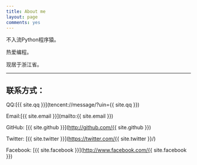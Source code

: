 ```yaml
---
title: About me
layout: page
comments: yes
---
```


不入流Python程序猿。

热爱编程。

现居于浙江省。

----

## 联系方式：

QQ:[{{ site.qq }}](tencent://message/?uin={{ site.qq }})

Email:[{{ site.email }}](mailto:{{ site.email }})

GitHub: [{{ site.github }}](http://github.com/{{ site.github }})

Twitter: [{{ site.twitter }}](https://twitter.com/{{ site.twitter }}/)

Facebook: [{{ site.facebook }}](http://www.facebook.com/{{ site.facebook }})

